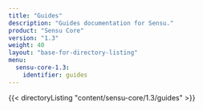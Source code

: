 ```yaml
---
title: "Guides"
description: "Guides documentation for Sensu."
product: "Sensu Core"
version: "1.3"
weight: 40
layout: "base-for-directory-listing"
menu:
  sensu-core-1.3:
    identifier: guides
---
```


{{< directoryListing "content/sensu-core/1.3/guides" >}}
